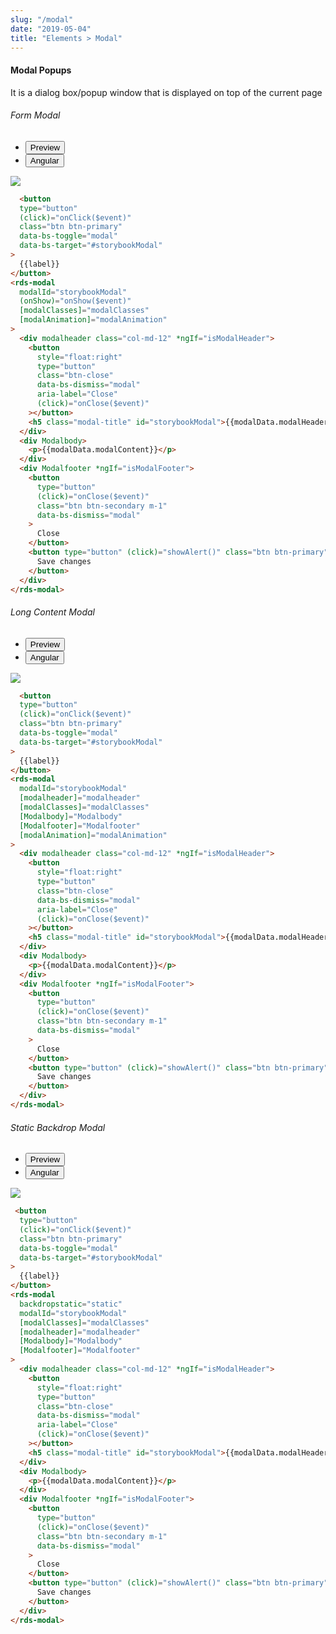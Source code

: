 ```yaml
---
slug: "/modal"
date: "2019-05-04"
title: "Elements > Modal"
---
```

<!-- CSS only -->
<link href="https://cdn.jsdelivr.net/npm/bootstrap@5.1.3/dist/css/bootstrap.min.css" rel="stylesheet" integrity="sha384-1BmE4kWBq78iYhFldvKuhfTAU6auU8tT94WrHftjDbrCEXSU1oBoqyl2QvZ6jIW3" crossorigin="anonymous">
<link rel="stylesheet" href="../assets/css/style-elements.css">

  
 

<link rel="stylesheet" href="../assets/css/main.css">

#### Modal Popups
  
<p class="">It is a dialog box/popup window that is displayed on top of the current page</p>

<section class="py-4">
    <h6>Form Modal</h6>
    <div class="py-3">
      <div class="cust-tabs">
        <ul class="nav nav-tabs" id="myTab" role="tablist">
          <li class="nav-item" role="presentation">
            <button class="nav-link active" id="PreviewBasic-tab" data-bs-toggle="tab" data-bs-target="#PreviewBasic" type="button" role="tab" aria-controls="PreviewBasic" aria-selected="true">Preview </button>
          </li>
          <li class="nav-item" role="presentation">
            <button class="nav-link" id="AngularBasic-tab" data-bs-toggle="tab" data-bs-target="#AngularBasic" type="button" role="tab" aria-controls="AngularBasic" aria-selec0ted="false"><i class="bi bi-code-slash" style="font-size:1.0rem"></i>Angular</button>
          </li>
        </ul>
      </div>
      <div class="tab-content card border" id="myTabContent">
        <div class="tab-pane fade show active" id="PreviewBasic" role="tabpanel" aria-labelledby="PreviewBasic-tab">
         <div class="contents  p-5">
              <div class="row">
               <div class="col-md-12">
                  <img src="/images/modal-basic.png" class="img-fluid w-50">
               </div>               
              </div>
                       
  </div>
        </div>
        <div class="tab-pane fade show" id="AngularBasic" role="tabpanel" aria-labelledby="AngularBasic-tab">
          <div class="contents bg-code">
<div class="row m-0">

```html
  <button
  type="button"
  (click)="onClick($event)"
  class="btn btn-primary"
  data-bs-toggle="modal"
  data-bs-target="#storybookModal"
>
  {{label}}
</button>
<rds-modal
  modalId="storybookModal"
  (onShow)="onShow($event)"
  [modalClasses]="modalClasses"
  [modalAnimation]="modalAnimation"
>
  <div modalheader class="col-md-12" *ngIf="isModalHeader">
    <button
      style="float:right"
      type="button"
      class="btn-close"
      data-bs-dismiss="modal"
      aria-label="Close"
      (click)="onClose($event)"
    ></button>
    <h5 class="modal-title" id="storybookModal">{{modalData.modalHeader}}</h5>
  </div>
  <div Modalbody>
    <p>{{modalData.modalContent}}</p>
  </div>
  <div Modalfooter *ngIf="isModalFooter">
    <button
      type="button"
      (click)="onClose($event)"
      class="btn btn-secondary m-1"
      data-bs-dismiss="modal"
    >
      Close
    </button>
    <button type="button" (click)="showAlert()" class="btn btn-primary">
      Save changes
    </button>
  </div>
</rds-modal>
```
</div>
</div>
  </div>
        </div>
      </div>
    </div>
  </section>
   


<section class="py-4">
    <h6>Long Content Modal</h6>
    <div class="py-3">
      <div class="cust-tabs">
        <ul class="nav nav-tabs" id="myTab" role="tablist">
          <li class="nav-item" role="presentation">
            <button class="nav-link active" id="PreviewBasic-tab1" data-bs-toggle="tab" data-bs-target="#PreviewBasic1" type="button" role="tab" aria-controls="PreviewBasic" aria-selected="true">Preview </button>
          </li>
          <li class="nav-item" role="presentation">
            <button class="nav-link" id="AngularBasic-tab1" data-bs-toggle="tab" data-bs-target="#AngularBasic1" type="button" role="tab" aria-controls="AngularBasic" aria-selec0ted="false"><i class="bi bi-code-slash" style="font-size:1.0rem"></i>Angular</button>
          </li>
        </ul>
      </div>
      <div class="tab-content card border" id="myTabContent">
        <div class="tab-pane fade show active" id="PreviewBasic1" role="tabpanel" aria-labelledby="PreviewBasic-tab1">
         <div class="contents  p-5">
              <div class="row">
                 <div class="col-md-12">
                     <img src="/images/modal-long-content.png" class="img-fuild w-50">
                </div>              
              </div>
                       
  </div>
        </div>
        <div class="tab-pane fade show" id="AngularBasic1" role="tabpanel" aria-labelledby="AngularBasic-tab1">
          <div class="contents bg-code">
<div class="row m-0">

```html
  <button
  type="button"
  (click)="onClick($event)"
  class="btn btn-primary"
  data-bs-toggle="modal"
  data-bs-target="#storybookModal"
>
  {{label}}
</button>
<rds-modal
  modalId="storybookModal"
  [modalheader]="modalheader"
  [modalClasses]="modalClasses"
  [Modalbody]="Modalbody"
  [Modalfooter]="Modalfooter"
  [modalAnimation]="modalAnimation"
>
  <div modalheader class="col-md-12" *ngIf="isModalHeader">
    <button
      style="float:right"
      type="button"
      class="btn-close"
      data-bs-dismiss="modal"
      aria-label="Close"
      (click)="onClose($event)"
    ></button>
    <h5 class="modal-title" id="storybookModal">{{modalData.modalHeader}}</h5>
  </div>
  <div Modalbody>
    <p>{{modalData.modalContent}}</p>
  </div>
  <div Modalfooter *ngIf="isModalFooter">
    <button
      type="button"
      (click)="onClose($event)"
      class="btn btn-secondary m-1"
      data-bs-dismiss="modal"
    >
      Close
    </button>
    <button type="button" (click)="showAlert()" class="btn btn-primary">
      Save changes
    </button>
  </div>
</rds-modal>
```
</div>
</div>
  </div>
        </div>
      </div>
    </div>
  </section>



<section class="py-4">
    <h6>Static Backdrop Modal</h6>
    <div class="py-3">
      <div class="cust-tabs">
        <ul class="nav nav-tabs" id="myTab" role="tablist">
          <li class="nav-item" role="presentation">
            <button class="nav-link active" id="PreviewBasic-tab2" data-bs-toggle="tab" data-bs-target="#PreviewBasic2" type="button" role="tab" aria-controls="PreviewBasic2" aria-selected="true">Preview </button>
          </li>
          <li class="nav-item" role="presentation">
            <button class="nav-link" id="AngularBasic-tab2" data-bs-toggle="tab" data-bs-target="#AngularBasic2" type="button" role="tab" aria-controls="AngularBasic" aria-selec0ted="false"><i class="bi bi-code-slash" style="font-size:1.0rem"></i>Angular</button>
          </li>
        </ul>
      </div>
      <div class="tab-content card border" id="myTabContent">
        <div class="tab-pane fade show active" id="PreviewBasic2" role="tabpanel" aria-labelledby="PreviewBasic-tab2">
         <div class="contents  p-5">
              <div class="row">
               <div class="col-md-12">
                  <img src="/images/modal-basic.png" class="img-fuild w-50">
               </div>               
              </div>
                       
  </div>
        </div>
        <div class="tab-pane fade show" id="AngularBasic2" role="tabpanel" aria-labelledby="AngularBasic-tab2">
          <div class="contents bg-code">
<div class="row m-0">

```html
 <button
  type="button"
  (click)="onClick($event)"
  class="btn btn-primary"
  data-bs-toggle="modal"
  data-bs-target="#storybookModal"
>
  {{label}}
</button>
<rds-modal
  backdropstatic="static"
  modalId="storybookModal"
  [modalClasses]="modalClasses"
  [modalheader]="modalheader"
  [Modalbody]="Modalbody"
  [Modalfooter]="Modalfooter"
>
  <div modalheader class="col-md-12" *ngIf="isModalHeader">
    <button
      style="float:right"
      type="button"
      class="btn-close"
      data-bs-dismiss="modal"
      aria-label="Close"
      (click)="onClose($event)"
    ></button>
    <h5 class="modal-title" id="storybookModal">{{modalData.modalHeader}}</h5>
  </div>
  <div Modalbody>
    <p>{{modalData.modalContent}}</p>
  </div>
  <div Modalfooter *ngIf="isModalFooter">
    <button
      type="button"
      (click)="onClose($event)"
      class="btn btn-secondary m-1"
      data-bs-dismiss="modal"
    >
      Close
    </button>
    <button type="button" (click)="showAlert()" class="btn btn-primary">
      Save changes
    </button>
  </div>
</rds-modal>
```
</div>
</div>
  </div>
        </div>
      </div>
    </div>
  </section>